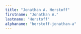 ```yaml
---
title: "Jonathan A. Herstoff"
firstname: "Jonathan A."
lastname: "Herstoff"
alphaname: "herstoff-jonathan-a"
---
```


